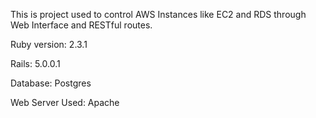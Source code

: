 

This is project used to control AWS Instances like EC2 and RDS through Web Interface and RESTful routes.


  Ruby version: 2.3.1

  Rails: 5.0.0.1

  Database: Postgres

  Web Server Used: Apache
